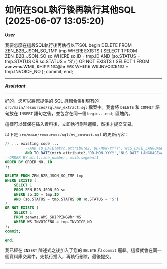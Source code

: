 <!-- Generated by SpecStory -->

# 如何在SQL執行後再執行其他SQL (2025-06-07 13:05:20)

_**User**_

我要怎麼在這段SQL執行後再執行以下SQL
begin
DELETE FROM ZEN_B2B_JSON_SO_TMP tmp
WHERE EXISTS (
    SELECT 1
    FROM ZEN_B2B_JSON_SO so
    WHERE so.ID = tmp.ID
    AND (so.STATUS = tmp.STATUS OR so.STATUS = 'S')
)
OR NOT EXISTS (
    SELECT 1
    FROM zenwms.WMS_SHIPPING@hr WS
    WHERE WS.INVOICENO = tmp.INVOICE_NO 
);
commit;
end;

---

_**Assistant**_



---

好的，您可以將您提供的 SQL 邏輯合併到現有的 `src/main/resources/sql/mv_extract.sql` 檔案中。我會將 `DELETE` 和 `COMMIT` 語句放在 `INSERT` 語句之後，並包含在同一個 `begin...end;` 區塊內。

這樣可以確保在插入資料後，立即執行刪除邏輯，然後才提交交易。

以下是 `src/main/resources/sql/mv_extract.sql` 的更新內容：

```sql:src/main/resources/sql/mv_extract.sql
// ... existing code ...
         --AND TO_DATE(mtrh.attribute2,'DD-MON-YYYY','NLS_DATE_LANGUAGE=AMERICAN') >= TRUNC(sysdate) --for正式上線第一週(手動執行)
         AND TO_DATE(mtrh.attribute2,'DD-MON-YYYY','NLS_DATE_LANGUAGE=AMERICAN') BETWEEN TRUNC(sysdate) - 1 AND TRUNC(sysdate) + 1 --for正式上線一週後(自動化)
--ORDER BY mtrl.line_number, msib.segment1
ORDER BY ORDER_NO, ID
);

DELETE FROM ZEN_B2B_JSON_SO_TMP tmp
WHERE EXISTS (
    SELECT 1
    FROM ZEN_B2B_JSON_SO so
    WHERE so.ID = tmp.ID
    AND (so.STATUS = tmp.STATUS OR so.STATUS = 'S')
)
OR NOT EXISTS (
    SELECT 1
    FROM zenwms.WMS_SHIPPING@hr WS
    WHERE WS.INVOICENO = tmp.INVOICE_NO 
);
commit;

end;
```

我已經在 `INSERT` 陳述式之後加入了您的 `DELETE` 和 `commit` 邏輯。這樣就會在同一個資料庫交易中，先執行插入，再執行刪除，最後提交。

---

